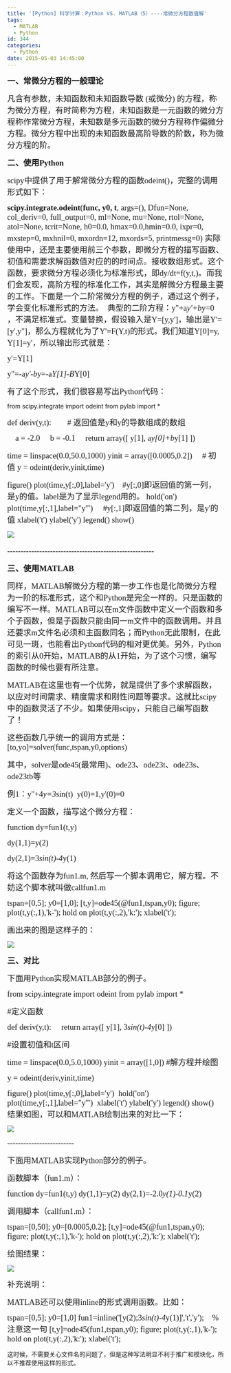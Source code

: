 ```yaml
---
title: '[Python] 科学计算：Python VS. MATLAB（5）----常微分方程数值解'
tags:
  - MATLAB
  - Python
id: 344
categories:
  - Python
date: 2015-05-03 14:45:00
---
```


<span style="font-family:微软雅黑; font-size:14pt">**一、常微分方程的一般理论**
		</span>

<span style="font-family:微软雅黑; font-size:14pt">凡含有参数，未知函数和未知函数导数 (或微分) 的方程，称为微分方程，有时简称为方程，未知函数是一元函数的微分方程称作常微分方程，未知数是多元函数的微分方程称作偏微分方程。微分方程中出现的未知函数最高阶导数的阶数，称为微分方程的阶。
</span>

<span style="font-family:微软雅黑; font-size:14pt">**二、使用Python**
		</span>

<span style="font-family:微软雅黑; font-size:14pt">scipy中提供了用于解常微分方程的函数odeint()，完整的调用形式如下：
</span>

<span style="font-family:微软雅黑; font-size:14pt">**scipy.integrate.odeint**(**func, y0, t**, args=(), Dfun=None, col_deriv=0, full_output=0, ml=None, mu=None, rtol=None, atol=None, tcrit=None, h0=0.0, hmax=0.0,hmin=0.0, ixpr=0, mxstep=0, mxhnil=0, mxordn=12, mxords=5, printmessg=0)
实际使用中，还是主要使用前三个参数，即微分方程的描写函数、初值和需要求解函数值对应的的时间点。接收数组形式。这个函数，要求微分方程必须化为标准形式，即dy/dt=f(y,t,)。而我们会发现，高阶方程的标准化工作，其实是解微分方程最主要的工作。下面是一个二阶常微分方程的例子，通过这个例子，学会变化标准形式的方法。 
典型的二阶方程：y"+a*y'+b*y=0 ，不满足标准式。变量替换，假设输入是Y=[y,y']，输出是Y'=[y',y"]，那么方程就化为了Y'=F(Y,t)的形式。我们知道Y[0]=y, Y[1]=y'，所以输出形式就是：
</span>

<span style="font-family:微软雅黑; font-size:14pt">y'=Y[1]
</span>

<span style="font-family:微软雅黑; font-size:14pt">y"=-a*y'-b*y=-a*Y[1]-B*Y[0]
</span>

<span style="font-family:微软雅黑; font-size:14pt">有了这个形式，我们很容易写出Python代码：

from scipy.integrate import odeint
from pylab import *
</span>

<span style="font-family:微软雅黑; font-size:14pt">def deriv(y,t):        # 返回值是y和y的导数组成的数组
</span>

<span style="font-family:微软雅黑; font-size:14pt">    a = -2.0
    b = -0.1
    return array([ y[1], a*y[0]+b*y[1] ])
</span>

<span style="font-family:微软雅黑; font-size:14pt">time = linspace(0.0,50.0,1000)
yinit = array([0.0005,0.2])     # 初值
y = odeint(deriv,yinit,time)
</span>

<span style="font-family:微软雅黑; font-size:14pt">
figure()
plot(time,y[:,0],label='y')    #y[:,0]即返回值的第一列，是y的值。label是为了显示legend用的。
hold('on')
plot(time,y[:,1],label="y'")     #y[:,1]即返回值的第二列，是y'的值
xlabel('t')
ylabel('y')
legend()
show()
</span>

[![](/wp-content/uploads/2015/05/050315_0644_PythonP1.png)](http://s14.sinaimg.cn/middle/5f234d474b9c9cf78cb7d&amp;amp;690)<span style="font-family:微软雅黑; font-size:14pt"> 
</span>

<span style="font-family:微软雅黑; font-size:14pt">-------------------------------------------------------
</span>

<span style="font-family:微软雅黑; font-size:14pt">**三、使用MATLAB**
		</span>

<span style="font-family:微软雅黑; font-size:14pt">同样，MATLAB解微分方程的第一步工作也是化简微分方程为一阶的标准形式，这个和Python是完全一样的。只是函数的编写不一样。MATLAB可以在m文件函数中定义一个函数和多个子函数，但是子函数只能由同一m文件中的函数调用。并且还要求m文件名必须和主函数同名；而Python无此限制，在此可见一斑，也能看出Python代码的相对更优美。另外，Python的索引从0开始，MATLAB的从1开始，为了这个习惯，编写函数的时候也要有所注意。
</span>

<span style="font-family:微软雅黑; font-size:14pt">MATLAB在这里也有一个优势，就是提供了多个求解函数，以应对时间需求、精度需求和刚性问题等要求。这就比scipy中的函数灵活了不少。如果使用scipy，只能自己编写函数了！
</span>

<span style="font-family:微软雅黑; font-size:14pt">这些函数几乎统一的调用方式是：[to,yo]=solver(func,tspan,y0,options)
</span>

<span style="font-family:微软雅黑; font-size:14pt">其中，solver是ode45(最常用)、ode23、ode23t、ode23s、ode23tb等
</span>

<span style="font-family:微软雅黑; font-size:14pt">例1：y"+4*y=3*sin(t)  y(0)=1,y'(0)=0
</span>

<span style="font-family:微软雅黑; font-size:14pt">定义一个函数，描写这个微分方程：
</span>

<span style="font-family:微软雅黑; font-size:14pt">function dy=fun1(t,y)
</span>

<span style="font-family:微软雅黑; font-size:14pt">dy(1,1)=y(2)
</span>

<span style="font-family:微软雅黑; font-size:14pt">dy(2,1)=3*sin(t)-4*y(1)
</span>

<span style="font-family:微软雅黑; font-size:14pt">将这个函数存为fun1.m, 然后写一个脚本调用它，解方程。不妨这个脚本就叫做callfun1.m
</span>

<span style="font-family:微软雅黑; font-size:14pt">tspan=[0,5];
y0=[1,0];
[t,y]=ode45(@fun1,tspan,y0);
figure;
plot(t,y(:,1),'k-');
hold on
plot(t,y(:,2),'k:');
xlabel('t');
</span>

<span style="font-family:微软雅黑; font-size:14pt">画出来的图是这样子的：
</span>

[![](/wp-content/uploads/2015/05/050315_0644_PythonP2.png)](http://s14.sinaimg.cn/middle/5f234d474b9c9cfe9297d&amp;amp;690)<span style="font-family:微软雅黑; font-size:14pt">
		</span>

<span style="font-family:微软雅黑; font-size:14pt">**三、对比**
		</span>

<span style="font-family:微软雅黑; font-size:14pt">下面用Python实现MATLAB部分的例子。
</span>

<span style="font-family:微软雅黑; font-size:14pt">from scipy.integrate import odeint
from pylab import *
</span>

<span style="font-family:微软雅黑; font-size:14pt">#定义函数
</span>

<span style="font-family:微软雅黑; font-size:14pt">def deriv(y,t):
    return array([ y[1], 3*sin(t)-4*y[0] ])
</span>

<span style="font-family:微软雅黑; font-size:14pt">#设置初值和t区间
</span>

<span style="font-family:微软雅黑; font-size:14pt">time = linspace(0.0,5.0,1000)
yinit = array([1,0])
#解方程并绘图
</span>

<span style="font-family:微软雅黑; font-size:14pt">y = odeint(deriv,yinit,time)
</span>

<span style="font-family:微软雅黑; font-size:14pt">figure()
plot(time,y[:,0],label='y') 
hold('on')
plot(time,y[:,1],label="y'") 
xlabel('t')
ylabel('y')
legend()
show()
结果如图，可以和MATLAB绘制出来的对比一下：
</span>

[![](/wp-content/uploads/2015/05/050315_0644_PythonP3.png)](http://s1.sinaimg.cn/middle/5f234d474b9c9d0633870&amp;amp;690)<span style="font-family:微软雅黑; font-size:14pt">
		</span>

<span style="font-family:微软雅黑; font-size:14pt">-------------------------
</span>

<span style="font-family:微软雅黑; font-size:14pt">下面用MATLAB实现Python部分的例子。
</span>

<span style="font-family:微软雅黑; font-size:14pt">函数脚本（fun1.m）：
</span>

<span style="font-family:微软雅黑; font-size:14pt">function dy=fun1(t,y)
dy(1,1)=y(2)
dy(2,1)=-2.0*y(1)-0.1*y(2)
</span>

<span style="font-family:微软雅黑; font-size:14pt">调用脚本（callfun1.m）：
</span>

<span style="font-family:微软雅黑; font-size:14pt">tspan=[0,50];
y0=[0.0005,0.2];
[t,y]=ode45(@fun1,tspan,y0);
figure;
plot(t,y(:,1),'k-');
hold on
plot(t,y(:,2),'k:');
xlabel('t');
</span>

<span style="font-family:微软雅黑; font-size:14pt">绘图结果：
</span>

[![](/wp-content/uploads/2015/05/050315_0644_PythonP4.png)](http://s9.sinaimg.cn/middle/5f234d474b9c9d0d7c238&amp;amp;690)<span style="font-family:微软雅黑; font-size:14pt">
		</span>

<span style="font-family:微软雅黑; font-size:14pt">补充说明：
</span>

<span style="font-family:微软雅黑; font-size:14pt">MATLAB还可以使用inline的形式调用函数。比如：
</span>

<span style="font-family:微软雅黑; font-size:14pt">tspan=[0,5];
y0=[1,0]
fun1=inline('[y(2);3*sin(t)-4*y(1)]','t','y');    %注意这一句
[t,y]=ode45(fun1,tspan,y0);
figure;
plot(t,y(:,1),'k-');
hold on
plot(t,y(:,2),'k:');
xlabel('t');
</span>

这时候，不需要关心文件名的问题了，但是这种写法明显不利于推广和模块化，所以不推荐使用这样的形式。